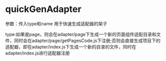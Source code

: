 # quickGenAdapter
参数：传入type和name
用于快速生成适配器的架子

type:如果是page，则会在adapter/page下生成一个新的页面组件适配目录和文件，同时会在adapter/page/getPagesCode.js下注册;否则会直接生成项目下的适配器，即在adapter/index.js下生成一个新的目录的文件，同时在adapter/index.js进行适配器注册